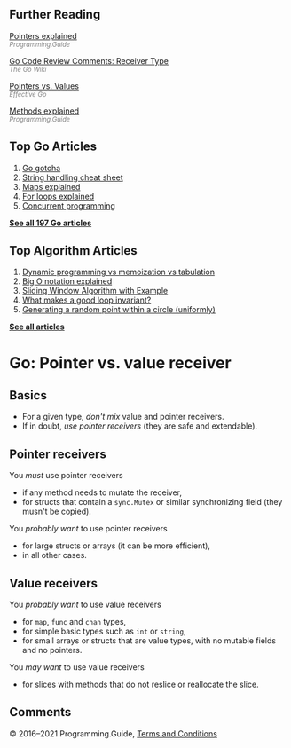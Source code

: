 ## Further Reading

[Pointers explained](pointers-explained.html)  
<span style="color: grey; font-style: italic; font-size: smaller">Programming.Guide</span>

[Go Code Review Comments: Receiver Type](https://github.com/golang/go/wiki/CodeReviewComments#receiver-type)  
<span style="color: grey; font-style: italic; font-size: smaller">The Go Wiki</span>

[Pointers vs. Values](https://golang.org/doc/effective_go.html#pointers_vs_values)  
<span style="color: grey; font-style: italic; font-size: smaller">Effective Go</span>

[Methods explained](methods-explained.html)  
<span style="color: grey; font-style: italic; font-size: smaller">Programming.Guide</span>

## Top Go Articles

1.  [Go gotcha](go-gotcha.html)
2.  [String handling cheat sheet](string-functions-reference-cheat-sheet.html)
3.  [Maps explained](maps-explained.html)
4.  [For loops explained](for-loop.html)
5.  [Concurrent programming](go-concurrency-tutorial.html)

[**See all 197 Go articles**](index.html)

## Top Algorithm Articles

1.  [Dynamic programming vs memoization vs tabulation](../dynamic-programming-vs-memoization-vs-tabulation.html)
2.  [Big O notation explained](../big-o-notation-explained.html)
3.  [Sliding Window Algorithm with Example](../sliding-window-example.html)
4.  [What makes a good loop invariant?](../what-makes-a-good-loop-invariant.html)
5.  [Generating a random point within a circle (uniformly)](../random-point-within-circle.html)

[**See all articles**](../index.html)

# Go: Pointer vs. value receiver

## Basics

- For a given type, _don't mix_ value and pointer receivers.
- If in doubt, _use pointer receivers_ (they are safe and extendable).

## Pointer receivers

You _must_ use pointer receivers

- if any method needs to mutate the receiver,
- for structs that contain a `sync.Mutex` or similar synchronizing field (they musn't be copied).

You _probably want_ to use pointer receivers

- for large structs or arrays (it can be more efficient),
- in all other cases.

## Value receivers

You _probably want_ to use value receivers

- for `map`, `func` and `chan` types,
- for simple basic types such as `int` or `string`,
- for small arrays or structs that are value types, with no mutable fields and no pointers.

You _may want_ to use value receivers

- for slices with methods that do not reslice or reallocate the slice.

## Comments



© 2016–2021 Programming.Guide, [Terms and Conditions](../terms-and-conditions.html)
